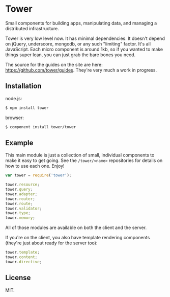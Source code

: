 # Tower

Small components for building apps, manipulating data, and managing a distributed infrastructure.

Tower is very low level now. It has minimal dependencies. It doesn't depend on jQuery, underscore, mongodb, or any such "limiting" factor. It's all JavaScript. Each micro component is around 1kb, so if you wanted to make things super lean, you can just grab the bare bones you need.

The source for the guides on the site are here: https://github.com/tower/guides. They're very much a work in progress.

## Installation

node.js:

```bash
$ npm install tower
```

browser:

```bash
$ component install tower/tower
```

## Example

This main module is just a collection of small, individual components to make it easy to get going. See the `/tower/<name>` repositories for details on how to use each one. Enjoy!

```js
var tower = require('tower');

tower.resource;
tower.query;
tower.adapter;
tower.router;
tower.route;
tower.validator;
tower.type;
tower.memory;
```

All of those modules are available on both the client and the server.

If you're on the client, you also have template rendering components (they're just about ready for the server too):

```js
tower.template;
tower.content;
tower.directive;
```

## License

MIT.
